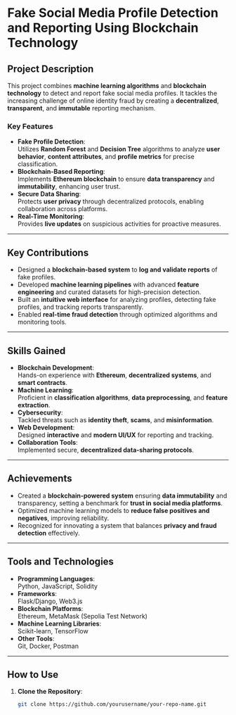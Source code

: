 # **Fake Social Media Profile Detection and Reporting Using Blockchain Technology**

## **Project Description**
This project combines **machine learning algorithms** and **blockchain technology** to detect and report fake social media profiles. It tackles the increasing challenge of online identity fraud by creating a **decentralized**, **transparent**, and **immutable** reporting mechanism.

### **Key Features**
- **Fake Profile Detection**:  
  Utilizes **Random Forest** and **Decision Tree** algorithms to analyze **user behavior**, **content attributes**, and **profile metrics** for precise classification.
- **Blockchain-Based Reporting**:  
  Implements **Ethereum blockchain** to ensure **data transparency** and **immutability**, enhancing user trust.
- **Secure Data Sharing**:  
  Protects **user privacy** through decentralized protocols, enabling collaboration across platforms.
- **Real-Time Monitoring**:  
  Provides **live updates** on suspicious activities for proactive measures.

---

## **Key Contributions**
- Designed a **blockchain-based system** to **log and validate reports** of fake profiles.
- Developed **machine learning pipelines** with advanced **feature engineering** and curated datasets for high-precision detection.
- Built an **intuitive web interface** for analyzing profiles, detecting fake profiles, and tracking reports transparently.
- Enabled **real-time fraud detection** through optimized algorithms and monitoring tools.

---

## **Skills Gained**
- **Blockchain Development**:  
  Hands-on experience with **Ethereum**, **decentralized systems**, and **smart contracts**.
- **Machine Learning**:  
  Proficient in **classification algorithms**, **data preprocessing**, and **feature extraction**.
- **Cybersecurity**:  
  Tackled threats such as **identity theft**, **scams**, and **misinformation**.
- **Web Development**:  
  Designed **interactive** and **modern UI/UX** for reporting and tracking.
- **Collaboration Tools**:  
  Implemented secure, **decentralized data-sharing protocols**.

---

## **Achievements**
- Created a **blockchain-powered system** ensuring **data immutability** and transparency, setting a benchmark for **trust in social media platforms**.
- Optimized machine learning models to **reduce false positives and negatives**, improving reliability.
- Recognized for innovating a system that balances **privacy and fraud detection** effectively.

---

## **Tools and Technologies**
- **Programming Languages**:  
  Python, JavaScript, Solidity
- **Frameworks**:  
  Flask/Django, Web3.js
- **Blockchain Platforms**:  
  Ethereum, MetaMask (Sepolia Test Network)
- **Machine Learning Libraries**:  
  Scikit-learn, TensorFlow
- **Other Tools**:  
  Git, Docker, Postman

---

## **How to Use**
1. **Clone the Repository**:  
   ```bash
   git clone https://github.com/yourusername/your-repo-name.git
